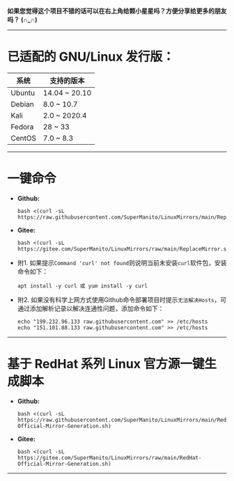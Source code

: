 __如果您觉得这个项目不错的话可以在右上角给颗小星星吗？方便分享给更多的朋友吗？ (∩_∩)__

***

# 已适配的 GNU/Linux 发行版：
| 系统 | 支持的版本 |
| ------ | ------ |
| Ubuntu | 14.04 ~ 20.10 |
| Debian | 8.0 ~ 10.7 |
| Kali | 2.0 ~ 2020.4 |
| Fedora | 28 ~ 33 |
| CentOS | 7.0 ~ 8.3 |

***

# 一键命令
- __Github:__

      bash <(curl -sL https://raw.githubusercontent.com/SuperManito/LinuxMirrors/main/ReplaceMirror.sh)
- __Gitee:__

      bash <(curl -sL https://gitee.com/SuperManito/LinuxMirrors/raw/main/ReplaceMirror.sh)
- 附1. 如果提示`Command 'curl' not found`则说明当前未安装`curl`软件包，安装命令如下：

      apt install -y curl 或 yum install -y curl
- 附2. 如果没有科学上网方式使用Github命令部署项目时提示`无法解决Hosts`，可通过添加解析记录以解决连通性问题，添加命令如下：

      echo "199.232.96.133 raw.githubusercontent.com" >> /etc/hosts
      echo "151.101.88.133 raw.githubusercontent.com" >> /etc/hosts
      
***

# 基于 RedHat 系列 Linux 官方源一键生成脚本
- __Github:__

      bash <(curl -sL https://raw.githubusercontent.com/SuperManito/LinuxMirrors/main/RedHat-Official-Mirror-Generation.sh)
- __Gitee:__

      bash <(curl -sL https://gitee.com/SuperManito/LinuxMirrors/raw/main/RedHat-Official-Mirror-Generation.sh)

***
